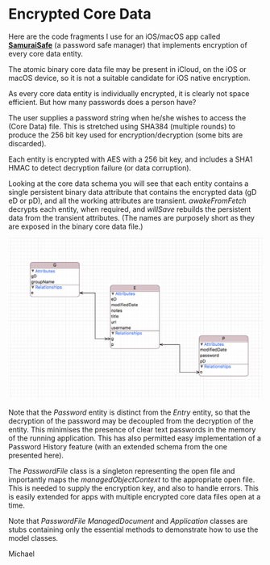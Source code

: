 Encrypted Core Data
===================

Here are the code fragments I use for an iOS/macOS app called [**SamuraiSafe**](http://samarama.net) (a password safe manager) that implements encryption of every core data entity.

The atomic binary core data file may be present in iCloud, on the iOS or macOS device, so it is not a suitable candidate for iOS native encryption.

As every core data entity is individually encrypted, it is clearly not space efficient. But how many passwords does a person have?

The user supplies a password string when he/she wishes to access the (Core Data) file. This is stretched using SHA384 (multiple rounds) to produce the 256 bit key used for encryption/decryption (some bits are discarded).

Each entity is encrypted with AES with a 256 bit key, and includes a SHA1 HMAC to detect decryption failure (or data corruption).

Looking at the core data schema you will see that each entity contains a single persistent binary data attribute that contains the encrypted data (gD eD or pD), and all the working attributes are transient. *awakeFromFetch* decrypts each entity, when required, and *willSave* rebuilds the persistent data from the transient attributes. (The names are purposely short as they are exposed in the binary core data file.)

![Core Data Entities](CoreDataEntities.png)

Note that the *Password* entity is distinct from the *Entry* entity, so that the decryption of the password may be decoupled from the decryption of the entity. This minimises the presence of clear text passwords in the memory of the running application. This has also permitted easy implementation of a Password History feature (with an extended schema from the one presented here).

The *PasswordFile* class is a singleton representing the open file and importantly maps the *managedObjectContext* to the appropriate open file. This is needed to supply the encryption key, and also to handle errors. This is easily extended for apps with multiple encrypted core data files open at a time.

Note that *PasswordFile* *ManagedDocument* and *Application* classes are stubs containing only the essential methods to demonstrate how to use the model classes.

Michael

